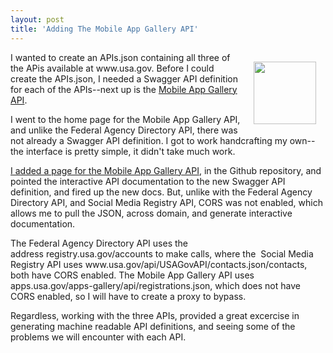 ```yaml
---
layout: post
title: 'Adding The Mobile App Gallery API'
---
```

<p><img style="padding: 15px;" src="https://s3.amazonaws.com/kinlane-productions/bw-icons/bw-iphone.png" alt="" width="100" align="right" /></p>
<p>I wanted to create an APIs.json containing all three of the APis available at www.usa.gov. Before I could create the APIs.json, I needed a Swagger API definition for each of the APIs--next up is the <a href="http://www.usa.gov.apievangelist.com/mobile-app-gallery-api.html">Mobile App Gallery API</a>.</p>
<p>I went to the home page for the Mobile App Gallery API, and unlike the Federal Agency Directory&nbsp;API, there was not already a Swagger API definition. I got to work handcrafting my own--the interface is pretty simple, it didn't take much work.</p>
<p><a href="http://www.usa.gov.apievangelist.com/social-media-registry-api.htmlhttp://www.usa.gov.apievangelist.com/mobile-app-gallery-api.html">I added a page for the&nbsp;Mobile App Gallery API</a>, in the Github repository, and pointed the interactive API documentation to the new Swagger API definition, and fired up the new docs. But, unlike with the Federal Agency Directory&nbsp;API, and Social Media Registry API,&nbsp;CORS was not enabled, which allows me to pull the JSON, across domain, and generate interactive documentation.&nbsp;</p>
<p>The Federal Agency Directory&nbsp;API uses the address&nbsp;registry.usa.gov/accounts to make calls, where the &nbsp;Social Media Registry API uses&nbsp;www.usa.gov/api/USAGovAPI/contacts.json/contacts, both have CORS enabled. The Mobile App Gallery API uses apps.usa.gov/apps-gallery/api/registrations.json, which does not have CORS enabled, so I will have to create a proxy to bypass.&nbsp;</p>
<p>Regardless, working with the three APIs, provided a great excercise in generating machine readable API definitions, and seeing some of the problems we will encounter with each API.</p>